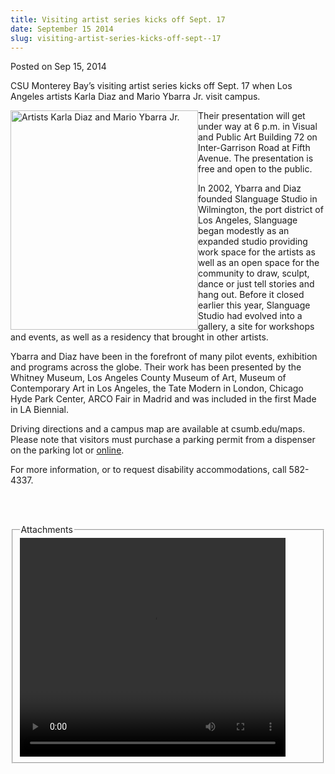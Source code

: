 ```yaml
---
title: Visiting artist series kicks off Sept. 17
date: September 15 2014
slug: visiting-artist-series-kicks-off-sept--17
---
```





<span class="date">Posted on Sep 15, 2014    </span>
<p>CSU Monterey Bay&#x2019;s visiting artist series kicks off Sept. 17
when Los Angeles artists Karla Diaz and Mario Ybarra Jr. visit
campus.</p>
<p><img alt="Artists Karla Diaz and Mario Ybarra Jr." src="http://news.csumb.edu/sites/default/files/65/attachments/news/images/visiting_artist.png" style="width:300px; height:351px; float:left">Their presentation
will get under way at 6 p.m. in Visual and Public Art Building 72
on Inter-Garrison Road at Fifth Avenue. The presentation is free
and open to the public.</img></p>
<p>In 2002, Ybarra and Diaz founded Slanguage Studio in Wilmington,
the port district of Los Angeles, Slanguage began modestly as an
expanded studio providing work space for the artists as well as an
open space for the community to draw, sculpt, dance or just tell
stories and hang out. Before it closed earlier this year, Slanguage
Studio had evolved into a gallery, a site for workshops and events,
as well as a residency that brought in other artists.</p>
<p>Ybarra and Diaz have been in the forefront of many pilot events,
exhibition and programs across the globe. Their work has been
presented by the Whitney Museum, Los Angeles County Museum of Art,
Museum of Contemporary Art in Los Angeles, the Tate Modern in
London, Chicago Hyde Park Center, ARCO Fair in Madrid and was
included in the first Made in LA Biennial.</p>
<p>Driving directions and a campus map are available at
csumb.edu/maps. Please note that visitors must purchase a parking
permit from a dispenser on the parking lot or <a href="https://store.csumb.edu/products/daily-parking-permit" rel="nofollow">online</a>.</p>
<p>For more information, or to request disability accommodations,
call 582-4337.</p>
<p><br>
&#xA0;</br></p>
<fieldset class="fieldgroup group-attachments">
<legend>Attachments</legend>
<div class="field field-type-emvideo field-field-attach-video">
<div class="field-items">
<div class="field-item odd">
<div class="emvideo emvideo-video emvideo-youtube">
<div class="emfield-emvideo emfield-emvideo-youtube">
<div id="emvideo-youtube-flash-wrapper-1">
<!--<object type="application/x-shockwave-flash" height="350" width="425" data="http://www.youtube.com/v/ggcwP16CPrc&amp;rel=0&amp;enablejsapi=1&amp;playerapiid=ytplayer&amp;fs=1" id="emvideo-youtube-flash-1">
          <param name="movie" value="http://www.youtube.com/v/ggcwP16CPrc&amp;rel=0&amp;enablejsapi=1&amp;playerapiid=ytplayer&amp;fs=1" />
          <param name="allowScriptAccess" value="sameDomain"/>
          <param name="quality" value="best"/>
          <param name="allowFullScreen" value="true"/>
          <param name="bgcolor" value="#FFFFFF"/>
          <param name="scale" value="noScale"/>
          <param name="salign" value="TL"/>
          <param name="FlashVars" value="playerMode=embedded" />
          <param name="wmode" value="transparent" />
        </object>-->
<video controls="" width="425" height="350">
<source src="http://r7---sn-o097zne7.googlevideo.com/videoplayback?expire=1422340071&amp;sver=3&amp;dur=267.192&amp;signature=01C8101C42FA661AD98912441C76E3AF6FE1D105.C31D772EB95FB24A769DB99373CCB6FF12C9B830&amp;source=youtube&amp;fexp=900718,907263,916104,923368,927622,929821,930676,936121,9406392,941004,943917,947225,948124,952302,952605,952901,955301,957103,957105,957201,959701&amp;ms=au&amp;id=o-APMo3GokBt8zxBTigwqX-3nGvL1ylh5wTHDs2InMFLRz&amp;ratebypass=yes&amp;mv=m&amp;pl=23&amp;mt=1422318400&amp;initcwndbps=4341250&amp;itag=18&amp;mm=31&amp;upn=c_dxVZoTJaM&amp;sparams=dur,id,initcwndbps,ip,ipbits,itag,mm,ms,mv,pl,ratebypass,source,upn,expire&amp;ipbits=0&amp;ip=198.189.249.65&amp;key=yt5&amp;name=ggcwP16CPrc" type="video/mp4"/></video></div>
</div>
</div>
</div>
</div>
</div>
</fieldset>





